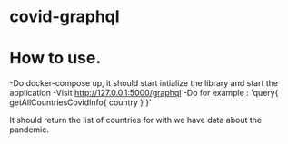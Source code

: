 # covid-graphql

# How to use.
 -Do docker-compose up, it should start intialize the library and start the application
 -Visit http://127.0.0.1:5000/graphql
 -Do for example :
     'query{
           getAllCountriesCovidInfo{
             country
             }
           }'

  It should return the list of countries for with we have data about the pandemic.
